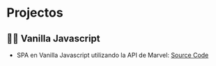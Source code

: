 # Projectos

## 👨‍💻 Vanilla Javascript

-  SPA en Vanilla Javascript utilizando la API de Marvel: <a href="https://github.com/Alanoterohs/apiMarvel-js">Source Code</a>
